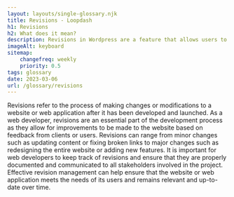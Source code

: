```yaml
--- 
layout: layouts/single-glossary.njk
title: Revisions - Loopdash
h1: Revisions
h2: What does it mean?
description: Revisions in Wordpress are a feature that allows users to view and restore previous versions of their content, providing a safety net for changes made to posts and pages.
imageAlt: keyboard
sitemap:
	changefreq: weekly
	priority: 0.5
tags: glossary
date: 2023-03-06
url: /glossary/revisions
---
```


Revisions refer to the process of making changes or modifications to a website or web application after it has been developed and launched. As a web developer, revisions are an essential part of the development process as they allow for improvements to be made to the website based on feedback from clients or users. Revisions can range from minor changes such as updating content or fixing broken links to major changes such as redesigning the entire website or adding new features. It is important for web developers to keep track of revisions and ensure that they are properly documented and communicated to all stakeholders involved in the project. Effective revision management can help ensure that the website or web application meets the needs of its users and remains relevant and up-to-date over time.
